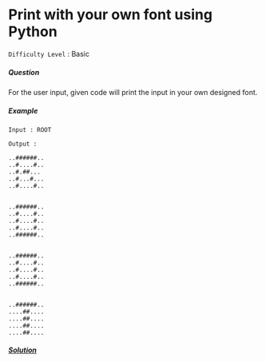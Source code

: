 # Print with your own font using Python

`Difficulty Level` : Basic

##### Question

For the user input, given code will print the input in your own designed font. 

##### Example

```
Input : ROOT

Output :

..######..
..#....#..
..#.##...                    
..#...#...
..#....#..


..######..
..#....#..
..#....#..                    
..#....#..
..######..


..######..
..#....#..
..#....#..                    
..#....#..
..######..


..######..
....##....
....##....                    
....##....
....##....

```

##### [Solution](/solutions/Print_with_your_own_font.py)